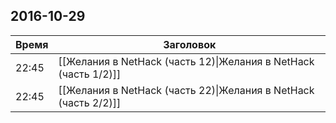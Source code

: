 ## 2016-10-29
| Время | Заголовок |
| --- | --- |
| 22:45 | [[Желания в NetHack (часть 12)\|Желания в NetHack (часть 1/2)]] |
| 22:45 | [[Желания в NetHack (часть 22)\|Желания в NetHack (часть 2/2)]] |
